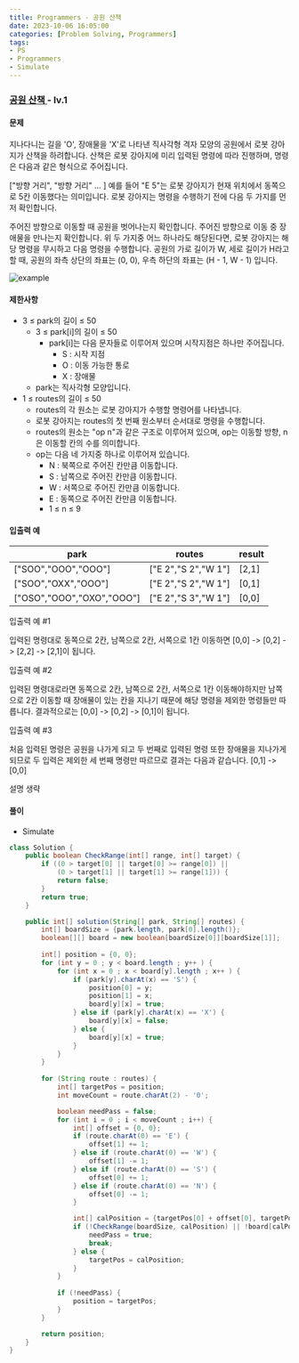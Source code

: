 ```yaml
---
title: Programmers - 공원 산책
date: 2023-10-06 16:05:00
categories: [Problem Solving, Programmers]
tags:
- PS
- Programmers
- Simulate
---
```


### [ 공원 산책 ](https://school.programmers.co.kr/learn/courses/30/lessons/172928) - lv.1

#### 문제
지나다니는 길을 'O', 장애물을 'X'로 나타낸 직사각형 격자 모양의 공원에서 로봇 강아지가 산책을 하려합니다. 산책은 로봇 강아지에 미리 입력된 명령에 따라 진행하며, 명령은 다음과 같은 형식으로 주어집니다.

["방향 거리", "방향 거리" … ]
예를 들어 "E 5"는 로봇 강아지가 현재 위치에서 동쪽으로 5칸 이동했다는 의미입니다. 로봇 강아지는 명령을 수행하기 전에 다음 두 가지를 먼저 확인합니다.

주어진 방향으로 이동할 때 공원을 벗어나는지 확인합니다.
주어진 방향으로 이동 중 장애물을 만나는지 확인합니다.
위 두 가지중 어느 하나라도 해당된다면, 로봇 강아지는 해당 명령을 무시하고 다음 명령을 수행합니다.
공원의 가로 길이가 W, 세로 길이가 H라고 할 때, 공원의 좌측 상단의 좌표는 (0, 0), 우측 하단의 좌표는 (H - 1, W - 1) 입니다.

![example](https://user-images.githubusercontent.com/62426665/217702316-1bd5d3ba-c1d7-4133-bfb5-36bdc85a08ba.png)

#### 제한사항
 - 3 ≤ park의 길이 ≤ 50
    - 3 ≤ park[i]의 길이 ≤ 50
        - park[i]는 다음 문자들로 이루어져 있으며 시작지점은 하나만 주어집니다.
            - S : 시작 지점
            - O : 이동 가능한 통로
            - X : 장애물
    - park는 직사각형 모양입니다.
 - 1 ≤ routes의 길이 ≤ 50
    - routes의 각 원소는 로봇 강아지가 수행할 명령어를 나타냅니다.
    - 로봇 강아지는 routes의 첫 번째 원소부터 순서대로 명령을 수행합니다.
    - routes의 원소는 "op n"과 같은 구조로 이루어져 있으며, op는 이동할 방향, n은 이동할 칸의 수를 의미합니다.
    - op는 다음 네 가지중 하나로 이루어져 있습니다.
        - N : 북쪽으로 주어진 칸만큼 이동합니다.
        - S : 남쪽으로 주어진 칸만큼 이동합니다.
        - W : 서쪽으로 주어진 칸만큼 이동합니다.
        - E : 동쪽으로 주어진 칸만큼 이동합니다.
        - 1 ≤ n ≤ 9

#### 입출력 예

| park | routes | result |
| ----------- | ----------- | ----------- |
| ["SOO","OOO","OOO"] | ["E 2","S 2","W 1"] | [2,1] |
| ["SOO","OXX","OOO"] | ["E 2","S 2","W 1"] | [0,1] |
| ["OSO","OOO","OXO","OOO"] | ["E 2","S 3","W 1"] | [0,0] |

입출력 예 #1

입력된 명령대로 동쪽으로 2칸, 남쪽으로 2칸, 서쪽으로 1칸 이동하면 [0,0] -> [0,2] -> [2,2] -> [2,1]이 됩니다.

입출력 예 #2

입력된 명령대로라면 동쪽으로 2칸, 남쪽으로 2칸, 서쪽으로 1칸 이동해야하지만 남쪽으로 2칸 이동할 때 장애물이 있는 칸을 지나기 때문에 해당 명령을 제외한 명령들만 따릅니다. 결과적으로는 [0,0] -> [0,2] -> [0,1]이 됩니다.

입출력 예 #3

처음 입력된 명령은 공원을 나가게 되고 두 번째로 입력된 명령 또한 장애물을 지나가게 되므로 두 입력은 제외한 세 번째 명령만 따르므로 결과는 다음과 같습니다. [0,1] -> [0,0]

설명 생략

#### 풀이
  - Simulate

```java
class Solution {
    public boolean CheckRange(int[] range, int[] target) {
        if ((0 > target[0] || target[0] >= range[0]) ||
            (0 > target[1] || target[1] >= range[1])) {
            return false;
        }
        return true;
    }

    public int[] solution(String[] park, String[] routes) {
        int[] boardSize = {park.length, park[0].length()};
        boolean[][] board = new boolean[boardSize[0]][boardSize[1]];
        
        int[] position = {0, 0};
        for (int y = 0 ; y < board.length ; y++ ) {
            for (int x = 0 ; x < board[y].length ; x++ ) {
                if (park[y].charAt(x) == 'S') {
                    position[0] = y;
                    position[1] = x;
                    board[y][x] = true;
                } else if (park[y].charAt(x) == 'X') {
                    board[y][x] = false;
                } else {
                    board[y][x] = true;
                }
            }
        }
        
        for (String route : routes) {
            int[] targetPos = position;
            int moveCount = route.charAt(2) - '0';

            boolean needPass = false;
            for (int i = 0 ; i < moveCount ; i++) {
                int[] offset = {0, 0};                
                if (route.charAt(0) == 'E') {
                    offset[1] += 1;
                } else if (route.charAt(0) == 'W') {
                    offset[1] -= 1;
                } else if (route.charAt(0) == 'S') {
                    offset[0] += 1;
                } else if (route.charAt(0) == 'N') {
                    offset[0] -= 1;
                } 

                int[] calPosition = {targetPos[0] + offset[0], targetPos[1] + offset[1]};
                if (!CheckRange(boardSize, calPosition) || !board[calPosition[0]][calPosition[1]]) {
                    needPass = true;
                    break;
                } else {
                    targetPos = calPosition;
                }
            }
            
            if (!needPass) {
                position = targetPos;
            }
        }

        return position;
    }
}
```
